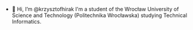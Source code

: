 - 👋 Hi, I’m @krzysztofhirak
I'm a student of the Wrocław University of Science and Technology (Politechnika Wrocławska) studying Technical Informatics.

<!---
krzysztofhirak/krzysztofhirak is a ✨ special ✨ repository because its `README.md` (this file) appears on your GitHub profile.
You can click the Preview link to take a look at your changes.
--->
